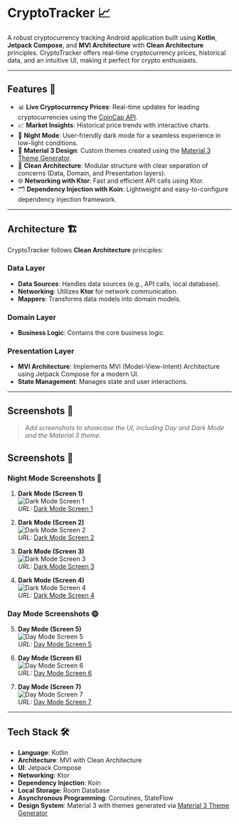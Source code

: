 # CryptoTracker 📈

A robust cryptocurrency tracking Android application built using **Kotlin**, **Jetpack Compose**, and **MVI Architecture** with **Clean Architecture** principles. CryptoTracker offers real-time cryptocurrency prices, historical data, and an intuitive UI, making it perfect for crypto enthusiasts.

---

## Features 🚀

- 📊 **Live Cryptocurrency Prices**: Real-time updates for leading cryptocurrencies using the [CoinCap API](https://docs.coincap.io/).
- 📈 **Market Insights**: Historical price trends with interactive charts.
- 🌙 **Night Mode**: User-friendly dark mode for a seamless experience in low-light conditions.
- 🎨 **Material 3 Design**: Custom themes created using the [Material 3 Theme Generator](https://material-foundation.github.io/material-theme-builder/).
- 🔄 **Clean Architecture**: Modular structure with clear separation of concerns (Data, Domain, and Presentation layers).
- 🌐 **Networking with Ktor**: Fast and efficient API calls using Ktor.
- 🗂️ **Dependency Injection with Koin**: Lightweight and easy-to-configure dependency injection framework.

---

## Architecture 🏗️

CryptoTracker follows **Clean Architecture** principles:

### Data Layer
- **Data Sources**: Handles data sources (e.g., API calls, local database).
- **Networking**: Utilizes **Ktor** for network communication.
- **Mappers**: Transforms data models into domain models.

### Domain Layer
- **Business Logic**: Contains the core business logic.

### Presentation Layer
- **MVI Architecture**: Implements MVI (Model-View-Intent) Architecture using Jetpack Compose for a modern UI.
- **State Management**: Manages state and user interactions.

---

## Screenshots 📸

> *Add screenshots to showcase the UI, including Day and Dark Mode and the Material 3 theme.*
## Screenshots 📸

### Night Mode Screenshots 🌙
1. **Dark Mode (Screen 1)**  
   ![Dark Mode Screen 1](https://github.com/kyodgorbek/CryptoTracker/blob/master/assets/images/1screen.png?raw=true)  
   *URL:* [Dark Mode Screen 1](https://github.com/kyodgorbek/CryptoTracker/blob/master/assets/images/1screen.png?raw=true)

2. **Dark Mode (Screen 2)**  
   ![Dark Mode Screen 2](https://github.com/kyodgorbek/CryptoTracker/blob/master/assets/images/2screen.png?raw=true)  
   *URL:* [Dark Mode Screen 2](https://github.com/kyodgorbek/CryptoTracker/blob/master/assets/images/2screen.png?raw=true)

3. **Dark Mode (Screen 3)**  
   ![Dark Mode Screen 3](https://github.com/kyodgorbek/CryptoTracker/blob/master/assets/images/3screen.png?raw=true)  
   *URL:* [Dark Mode Screen 3](https://github.com/kyodgorbek/CryptoTracker/blob/master/assets/images/3screen.png?raw=true)

4. **Dark Mode (Screen 4)**  
   ![Dark Mode Screen 4](https://github.com/kyodgorbek/CryptoTracker/blob/master/assets/images/4screen.png?raw=true)  
   *URL:* [Dark Mode Screen 4](https://github.com/kyodgorbek/CryptoTracker/blob/master/assets/images/4screen.png?raw=true)

### Day Mode Screenshots 🌞
5. **Day Mode (Screen 5)**  
   ![Day Mode Screen 5](https://github.com/kyodgorbek/CryptoTracker/blob/master/assets/images/5screen.png?raw=true)  
   *URL:* [Day Mode Screen 5](https://github.com/kyodgorbek/CryptoTracker/blob/master/assets/images/5screen.png?raw=true)

6. **Day Mode (Screen 6)**  
   ![Day Mode Screen 6](https://github.com/kyodgorbek/CryptoTracker/blob/master/assets/images/6screen.png?raw=true)  
   *URL:* [Day Mode Screen 6](https://github.com/kyodgorbek/CryptoTracker/blob/master/assets/images/6screen.png?raw=true)

7. **Day Mode (Screen 7)**  
   ![Day Mode Screen 7](https://github.com/kyodgorbek/CryptoTracker/blob/master/assets/images/7screen.png?raw=true)  
   *URL:* [Day Mode Screen 7](https://github.com/kyodgorbek/CryptoTracker/blob/master/assets/images/7screen.png?raw=true)

> 


---

## Tech Stack 🛠️

- **Language**: Kotlin
- **Architecture**: MVI with Clean Architecture
- **UI**: Jetpack Compose
- **Networking**: Ktor
- **Dependency Injection**: Koin
- **Local Storage**: Room Database
- **Asynchronous Programming**: Coroutines, StateFlow
- **Design System**: Material 3 with themes generated via [Material 3 Theme Generator](https://material-foundation.github.io/material-theme-builder/)


